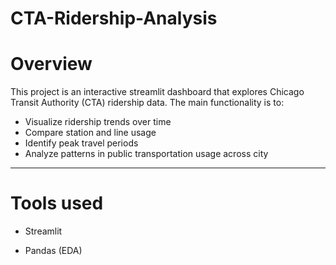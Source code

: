 # CTA-Ridership-Analysis
# Overview
This project is an interactive streamlit dashboard that explores Chicago Transit Authority (CTA) ridership data. The main functionality is to:
* Visualize ridership trends over time
* Compare station and line usage
* Identify peak travel periods
* Analyze patterns in public transportation usage across city

---

# Tools used

- Streamlit

- Pandas (EDA)

